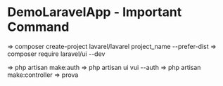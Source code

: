 # DemoLaravelApp - Important Command 

=> composer create-project lavarel/lavarel project_name --prefer-dist
=> composer require laravel/ui --dev

=> php artisan make:auth
=> php artisan ui vui --auth
=> php artisan make:controller
=> prova

 
